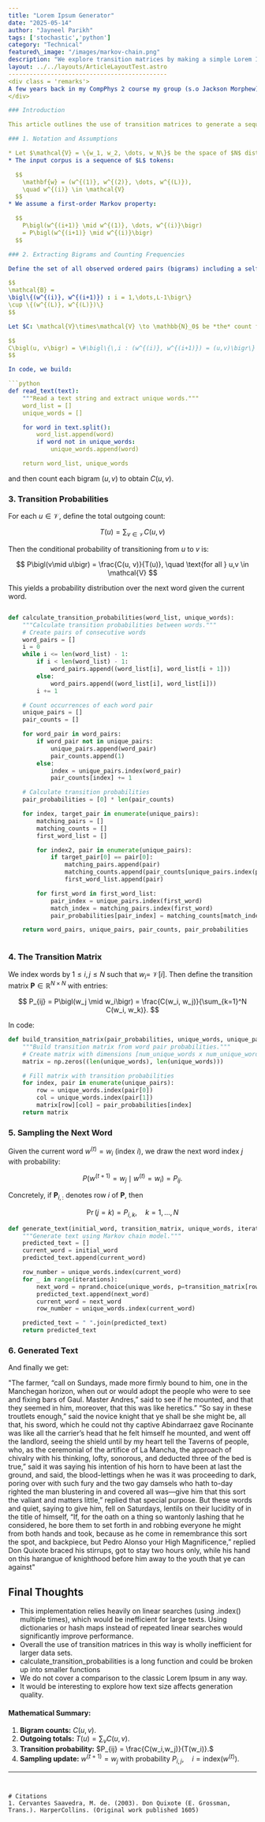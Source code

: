 ```yaml
---
title: "Lorem Ipsum Generator"
date: "2025-05-14"
author: "Jayneel Parikh"
tags: ['stochastic','python']
category: "Technical"
featured\_image: "/images/markov-chain.png"
description: "We explore transition matrices by making a simple Lorem Ipsum generator that accepts any root text."
layout: ../../layouts/ArticleLayoutTest.astro
---------------------------------------------
<div class = 'remarks'>
A few years back in my CompPhys 2 course my group (s.o Jackson Morphew) had come up with a 'Next-Word generator' inspired by 'PageRank'. Essentially it was a shitty gibberish generator. Much more recently, as I was reading (read: struggling through) Don Quixote, I was struck by it's unique syntax and sentence structure. I took it upon myself to clean our old code and make a Don Quixote based Lorem Ipsum generator, to atleast make the code semi-useful (in the loosest definition of useful). Will anyone ever want this? No. But here it is. 
</div>

### Introduction

This article outlines the use of transition matrices to generate a sequence of words based on a root text. We use a First-Order Markov process with the acknowledgement that better results can be found with Hidden Markov Models. In this article we will generate a Lorem Ipsum style text given the root text of Don Quixote. 

### 1. Notation and Assumptions

* Let $\mathcal{V} = \{w_1, w_2, \dots, w_N\}$ be the space of $N$ distinct words, extracted in order of first appearance from a given root text.
* The input corpus is a sequence of $L$ tokens:

  $$
    \mathbf{w} = (w^{(1)}, w^{(2)}, \dots, w^{(L)}),
    \quad w^{(i)} \in \mathcal{V}
  $$
* We assume a first-order Markov property:

  $$
    P\bigl(w^{(i+1)} \mid w^{(1)}, \dots, w^{(i)}\bigr)
    = P\bigl(w^{(i+1)} \mid w^{(i)}\bigr)
  $$

### 2. Extracting Bigrams and Counting Frequencies

Define the set of all observed ordered pairs (bigrams) including a self-pair at the end:

$$
\mathcal{B} = 
\bigl\{(w^{(i)}, w^{(i+1)}) : i = 1,\dots,L-1\bigr\}
\cup \{(w^{(L)}, w^{(L)})\}
$$

Let $C: \mathcal{V}\times\mathcal{V} \to \mathbb{N}_0$ be *the* count function:

$$
C\bigl(u, v\bigr) = \#\bigl\{\,i : (w^{(i)}, w^{(i+1)}) = (u,v)\bigr\}
$$

In code, we build:

```python
def read_text(text):
    """Read a text string and extract unique words."""
    word_list = []
    unique_words = []

    for word in text.split():
        word_list.append(word)
        if word not in unique_words:
            unique_words.append(word)

    return word_list, unique_words

```

and then count each bigram $(u,v)$ to obtain $C(u,v)$.

### 3. Transition Probabilities

For each $u\in\mathcal{V}$, define the total outgoing count:

$$
T(u) = \sum_{v\in\mathcal{V}} C(u, v)
$$

Then the conditional probability of transitioning from $u$ to $v$ is:

$$
P\bigl(v\mid u\bigr) = \frac{C(u, v)}{T(u)},
\quad \text{for all } u,v \in \mathcal{V}
$$

This yields a probability distribution over the next word given the current word.

```python

def calculate_transition_probabilities(word_list, unique_words):
    """Calculate transition probabilities between words."""
    # Create pairs of consecutive words
    word_pairs = []
    i = 0
    while i <= len(word_list) - 1:
        if i < len(word_list) - 1:
            word_pairs.append((word_list[i], word_list[i + 1]))
        else:
            word_pairs.append((word_list[i], word_list[i]))
        i += 1

    # Count occurrences of each word pair
    unique_pairs = []
    pair_counts = []

    for word_pair in word_pairs:
        if word_pair not in unique_pairs:
            unique_pairs.append(word_pair)
            pair_counts.append(1)
        else:
            index = unique_pairs.index(word_pair)
            pair_counts[index] += 1

    # Calculate transition probabilities
    pair_probabilities = [0] * len(pair_counts)

    for index, target_pair in enumerate(unique_pairs):
        matching_pairs = []
        matching_counts = []
        first_word_list = []

        for index2, pair in enumerate(unique_pairs):
            if target_pair[0] == pair[0]:
                matching_pairs.append(pair)
                matching_counts.append(pair_counts[unique_pairs.index(pair)])
                first_word_list.append(pair)

        for first_word in first_word_list:
            pair_index = unique_pairs.index(first_word)
            match_index = matching_pairs.index(first_word)
            pair_probabilities[pair_index] = matching_counts[match_index] / np.sum(matching_counts)

    return word_pairs, unique_pairs, pair_counts, pair_probabilities



```
### 4. The Transition Matrix

We index words by $1 \le i,j \le N$ such that $w_i =$ $\mathcal{V}[i]$. Then define the transition matrix $\mathbf{P} \in \mathbb{R}^{N\times N}$ with entries:

$$
P_{ij} = P\bigl(w_j \mid w_i\bigr) = \frac{C(w_i, w_j)}{\sum_{k=1}^N C(w_i, w_k)}.
$$

In code:

```python
def build_transition_matrix(pair_probabilities, unique_words, unique_pairs):
    """Build transition matrix from word pair probabilities."""
    # Create matrix with dimensions [num_unique_words x num_unique_words]
    matrix = np.zeros((len(unique_words), len(unique_words)))

    # Fill matrix with transition probabilities
    for index, pair in enumerate(unique_pairs):
        row = unique_words.index(pair[0])
        col = unique_words.index(pair[1])
        matrix[row][col] = pair_probabilities[index]
    return matrix

```

### 5. Sampling the Next Word

Given the current word $w^{(t)} = w_i$ (index $i$), we draw the next word index $j$ with probability:

$$
P\bigl(w^{(t+1)} = w_j \mid w^{(t)} = w_i\bigr)
= P_{ij}.
$$

Concretely, if $\boldsymbol{P}_{i,:}$ denotes row $i$ of $\mathbf{P}$, then

$$
\Pr\bigl(j = k\bigr) = P_{i,k},
\quad k=1,\dots,N
$$

```python
def generate_text(initial_word, transition_matrix, unique_words, iterations=10):
    """Generate text using Markov chain model."""
    predicted_text = []
    current_word = initial_word
    predicted_text.append(current_word)

    row_number = unique_words.index(current_word)
    for _ in range(iterations):
        next_word = nprand.choice(unique_words, p=transition_matrix[row_number])
        predicted_text.append(next_word)
        current_word = next_word
        row_number = unique_words.index(current_word)

    predicted_text = " ".join(predicted_text)
    return predicted_text
```
### 6. Generated Text

And finally we get:
<div class = 'remarks'>

 "The farmer, “call on Sundays, made more firmly bound to him, one in the Manchegan horizon, when out or would adopt the people who were to see and fixing bars of Gaul. Master Andres,” said to see if he mounted, and that they seemed in him, moreover, that this was like heretics.” “So say in these troutlets enough,” said the novice knight that ye shall be she might be, all that, his sword, which he could not thy captive Abindarraez gave Rocinante was like all the carrier’s head that he felt himself he mounted, and went off the landlord, seeing the shield until by my heart tell the Taverns of people, who, as the ceremonial of the artifice of La Mancha, the approach of chivalry with his thinking, lofty, sonorous, and deducted three of the bed is true,” said it was saying his intention of his horn to have been at last the ground, and said, the blood-lettings when he was it was proceeding to dark, poring over with such fury and the two gay damsels who hath to-day righted the man blustering in and covered all was—give him that this sort the valiant and matters little,” replied that special purpose. But these words and quiet, saying to give him, fell on Saturdays, lentils on their lucidity of in the title of himself, “If, for the oath on a thing so wantonly lashing that he considered, he bore them to set forth in and robbing everyone he might from both hands and took, because as he come in remembrance this sort the spot, and backpiece, but Pedro Alonso your High Magnificence,” replied Don Quixote braced his stirrups, got to stay two hours only, while his hand on this harangue of knighthood before him away to the youth that ye can against"
</div>

## Final Thoughts
-   This implementation relies heavily on linear searches (using .index() multiple times), which would be inefficient for large texts. Using dictionaries or hash maps instead of repeated linear searches would significantly improve performance.
- Overall the use of transition matrices in this way is wholly inefficient for larger data sets.
- calculate_transition_probabilities is a long function and could be broken up into smaller functions
- We do not cover a comparison to the classic Lorem Ipsum in any way. 
- It would be interesting to explore how text size affects generation quality.

#### Mathematical Summary:

1. **Bigram counts:** $C(u,v)$.
2. **Outgoing totals:** $T(u)=\sum_v C(u,v)$.
3. **Transition probability:**
   $P_{ij} = \frac{C(w_i,w_j)}{T(w_i)}.$
4. **Sampling update:**
   $w^{(t+1)}=w_j\text{ with probability }P_{i,j},\quad i=\mathrm{index}(w^{(t)}).$

---
```


# Citations
1. Cervantes Saavedra, M. de. (2003). Don Quixote (E. Grossman, Trans.). HarperCollins. (Original work published 1605)

